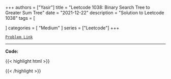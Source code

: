 
+++
authors = ["Yasir"]
title = "Leetcode 1038: Binary Search Tree to Greater Sum Tree"
date = "2021-12-22"
description = "Solution to Leetcode 1038"
tags = [
    
]
categories = [
    "Medium"
]
series = ["Leetcode"]
+++



[`Problem Link`](https://leetcode.com/problems/binary-search-tree-to-greater-sum-tree/description/)

---

**Code:**

{{< highlight html >}}

{{< /highlight >}}


